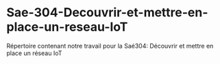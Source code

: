 # Sae-304-Decouvrir-et-mettre-en-place-un-reseau-IoT
Répertoire contenant notre travail pour la Saé304: Découvrir et mettre en place un réseau IoT
